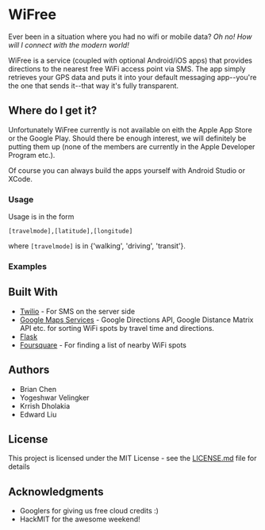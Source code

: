 # WiFree

Ever been in a situation where you had no wifi or mobile data? _Oh no! How will I connect with the modern world!_

WiFree is a service (coupled with optional Android/iOS apps) that provides directions to the nearest free WiFi access point via SMS. The app simply retrieves your GPS data and puts it into your default messaging app--you're the one that sends it--that way it's fully transparent.

## Where do I get it?

Unfortunately WiFree currently is not available on eith the Apple App Store or the Google Play. Should there be enough interest, we will definitely be putting them up (none of the members are currently in the Apple Developer Program etc.).

Of course you can always build the apps yourself with Android Studio or XCode.

### Usage

Usage is in the form

```
[travelmode],[latitude],[longitude]
```

where `[travelmode]` is in {'walking', 'driving', 'transit'}.

### Examples

## Built With

* [Twilio](https://github.com/twilio/twilio-python) - For SMS on the server side
* [Google Maps Services](https://github.com/googlemaps/google-maps-services-python) - Google Directions API, Google Distance Matrix API etc. for sorting WiFi spots by travel time and directions.
* [Flask](http://flask.pocoo.org/)
* [Foursquare](https://github.com/mLewisLogic/foursquare) - For finding a list of nearby WiFi spots

## Authors

* Brian Chen
* Yogeshwar Velingker
* Krrish Dholakia
* Edward Liu

## License

This project is licensed under the MIT License - see the [LICENSE.md](LICENSE.md) file for details

## Acknowledgments

* Googlers for giving us free cloud credits :)
* HackMIT for the awesome weekend!
